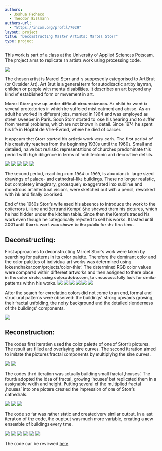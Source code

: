 ```yaml
--- 
authors: 
  - Joshua Pacheco
  - Theodor Hillmann
authors-url: 
  - "https://incom.org/profil/7029"
layout: project
title: "Deconstructing Master Artists: Marcel Storr"
type: project
---
```


This work is part of a class at the University of Applied Sciences Potsdam. The project aims to replicate an artists work using processing code.

![](./assets/visuals/doku-ms.002.jpeg)

The chosen artist is Marcel Storr and is supposedly categorised to Art Brut (or Outsider Art). Art Brut is a general term for autodidactic art by layman, children or people with mental disabilities. It describes an art beyond any kind of established form or movement in art.

Marcel Storr grew up under difficult circumstances. As child he went to several protectories in which he suffered mistreatment and abuse. As an adult he worked in different jobs, married in 1964 and was employed as street sweeper in Paris. Soon Storr started to lose his hearing and to suffer from mental problems, which are not known in detail. Since 1974 he spent his life in Hôpital de Ville-Évrard, where he died of cancer.

It appears that Storr started his artistic work very early. The first period of his creativity reaches from the beginning 1930s until the 1960s. Small and detailed, naive but realistic representations of churches predominate this period with high diligence in terms of architectonic and decorative details.

![](./assets/visuals/doku-ms.003.jpeg)
![](./assets/visuals/doku-ms.004.jpeg)
![](./assets/visuals/doku-ms.007.jpeg)
![](./assets/visuals/doku-ms.009.jpeg)
![](./assets/visuals/doku-ms.010.jpeg)

The second period, reaching from 1964 to 1969, is abundant in large sized drawings of palace- and cathedral-like buildings. These no longer realistic, but completely imaginary, grotesquely exaggerated into sublime and monstrous architectural visions, were sketched out with a pencil, reworked with ink and finally colorised. 

End of the 1960s Storr’s wife used his absence to introduce the work to the collectors Liliane and Bertrand Kempf. She showed them his pictures, which he had hidden under the kitchen table. Since then the Kempfs traced his work even though he categorically rejected to sell his works. It lasted until 2001 until Storr’s work was shown to the public for the first time.


## Deconstructing:

First approaches to deconstructing Marcel Storr’s work were taken by searching for patterns in its color palette. Therefore the dominant color and the color palettes of individual art works was determined using lokeshdhakar.com/projects/color-thief. The determined RGB color values were compared within different artworks and then assigned to there place in the color circle, using color.adobe.com, to unsuccessfully look for similar patterns within his works.
![](./assets/visuals/doku-ms.011.jpeg)
![](./assets/visuals/doku-ms.012.jpeg)
![](./assets/visuals/doku-ms.013.jpeg)
![](./assets/visuals/doku-ms.014.jpeg)
![](./assets/visuals/doku-ms.015.jpeg)
![](./assets/visuals/doku-ms.016.jpeg)

After the search for correlating colors did not come to an end, formal and structural patterns were observed: the buildings' strong upwards growing, their fractal unfolding, the noisy background and the detailed slenderness of the buildings’ components.

![](./assets/visuals/doku-ms.017.jpeg)


## Reconstruction:

The codes first iteration used the color palette of one of Storr’s pictures. The result are filled and overlaying sine curves. The second iteration aimed to imitate the pictures fractal components by multiplying the sine curves.

![](./assets/visuals/doku-ms.019.jpeg)
![](./assets/visuals/doku-ms.020.jpeg)

The codes third iteration was actually building small fractal ‚houses’. The fourth adopted the idea of fractal, growing ‘houses‘ but replicated them in a assignable width and height. Putting several of the multiplied fractal ‚houses’ into one picture created the impression of one of Storr’s cathedrals.

![](./assets/visuals/doku-ms.021.jpeg)
![](./assets/visuals/doku-ms.022.jpeg)
![](./assets/visuals/doku-ms.024.jpeg)

The code so far was rather static and created very similar output. 
In a last iteration of the code, the ouptput was much more variable, creating a new ensemble of buildings every time.

![](./assets/visuals/doku-ms.025.jpeg)
![](./assets/visuals/doku-ms.027.jpeg)
![](./assets/visuals/doku-ms.028.jpeg)
![](./assets/visuals/doku-ms.029.jpeg)
![](./assets/visuals/doku-ms.030.jpeg)
![](./assets/visuals/doku-ms.031.jpeg)

The code can be reviewed [here](https://github.com/josues/deconstructing-storr-code).
